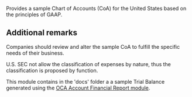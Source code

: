 Provides a sample Chart of Accounts (CoA) for the United States based on
the principles of GAAP.

## Additional remarks

Companies should review and alter the sample CoA to fulfill the specific
needs of their business.

U.S. SEC not allow the classification of expenses by nature, thus the
classification is proposed by function.

This module contains in the 'docs' folder a a sample Trial Balance
generated using the [OCA Account Financial Report
module](https://github.com/OCA/account-financial-reporting/blob/12.0/account_financial_report).

